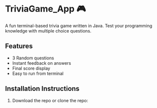 # TriviaGame_App 🎮

A fun terminal-based trivia game written in Java. Test your programming knowledge with multiple choice questions.

## Features
- 3 Random questions
- Instant feedback on answers
- Final score display
- Easy to run from terminal

## Installation Instructions

1. Download the repo or clone the repo:

